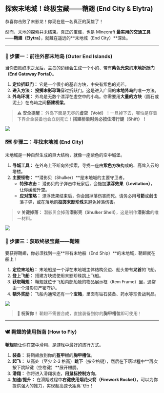 ## 探索末地城！终极宝藏——鞘翅 (End City & Elytra)

恭喜你击败了末影龙！你现在是一名真正的英雄了！

然而，末地的探索并未结束。真正的宝藏，也是 Minecraft **最实用的交通工具**——**鞘翅（Elytra）**，就藏在遥远的**末地城（End City）**深处。

------



### 🌌 步骤一：前往外部末地岛 (Outer End Islands)



当你击败终末之龙后，主岛的边缘会生成一个小的、带有**紫色光束**的**末地折跃门（End Gateway Portal）**。

1. **定位折跃门：** 它是一个很小的基岩方块，中央有紫色的光芒。
2. **进入方法：** **投掷末影珍珠**穿过折跃门。这是进入广阔的**末地外岛**的唯一方法。
3. **外岛环境：** 外岛是无数个漂浮在虚空中的小岛。你需要用**大量的方块**（圆石或泥土）在岛屿之间**搭建桥梁**。

> **⚠️ 安全提醒：** 外岛下面是无尽的**虚空（Void）**！一旦掉下去，哪怕是穿着下界合金装备也会立刻死亡！**搭建桥梁时务必按住潜行键（Shift）！**

![](https://zh.minecraft.wiki/images/End_gateway_JE3_BE2.png?bca02&format=original)



### 🗺️ 步骤二：寻找末地城 (End City)



末地城是一种自然生成的巨大结构，就像一座紫色的空中城堡。

1. **寻城工具：** 在外岛上不断向外探索，寻找一座由**紫色方块**构成的、高耸入云的塔楼。
2. **主要怪物：** **潜影贝（Shulker）**是末地城的主要守卫者。
   - **特殊攻击：** 潜影贝的子弹击中玩家后，会施加**漂浮效果（Levitation）**，让你缓缓升空。
   - **应对策略：** 漂浮效果结束后，你会因掉落伤害而死。请务必用**弓箭**或**剑**击落子弹，或在落地前**投掷末影珍珠**来避免掉落伤害。

> **💡 关键掉落：** 潜影贝会掉落**潜影壳（Shulker Shell）**，这是制作**潜影盒**的唯一材料。

![](https://zh.minecraft.wiki/images/EndCityEntrance.png?1bd51&format=original)



### 🚀 步骤三：获取终极宝藏——鞘翅



要获得鞘翅，你必须找到一座**带有末地船（End Ship）**的末地城，鞘翅就在船上！

1. **定位末地船：** 末地船是一个浮在末地城主体结构旁边、船头带有**龙首**的飞船。
2. **登上飞船：** 搭建方块或使用末影珍珠跳上飞船。
3. **获取鞘翅：** 鞘翅就位于飞船内部船舱的物品展示框（Item Frame）里，通常由一个潜影贝严密守护。
4. **额外奖励：** 飞船内通常还有一个**宝箱**，里面有钻石装备、药水等珍贵战利品。

![](https://zh.minecraft.wiki/images/Invicon_Elytra.png?64cc2)

> **🎉 祝贺你！** 鞘翅不需要合成，直接装备到你的**胸甲槽位**即可使用！

------



### 🕊️ 鞘翅的使用指南 (How to Fly)



**鞘翅**能让你在空中滑翔，是游戏中最好的旅行方式。

1. **装备：** 将鞘翅放到你的**盔甲栏**的**胸甲槽位**。
2. **起飞：** 从高处（至少 2-3 格高）**跳下**（按空格键），然后在下落过程中**再次按下跳跃键（空格键）**展开翅膀。
3. **滑翔：** 你将进入滑翔状态，**用鼠标控制方向**。
4. **加速/提升：** 在滑翔过程中**右键使用烟花火箭（Firework Rocket）**，可以为你提供强大的推力，实现超高速长距离飞行！